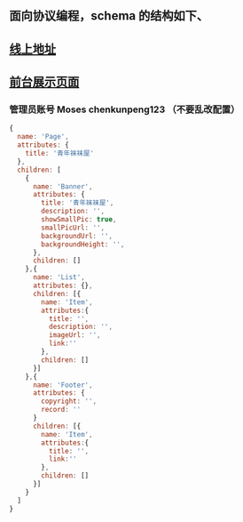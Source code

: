 ## 面向协议编程，schema 的结构如下、

## [线上地址](http://socks.jrmoses.top/)

## [前台展示页面](https://github.com/JokerChen-peng/my-ssr-backend)

### 管理员账号 Moses chenkunpeng123 （不要乱改配置）
```js
{
  name: 'Page',
  attributes: {
    title: '青年袜袜屋'
  },
  children: [
    {
      name: 'Banner',
      attributes: {
        title: '青年袜袜屋',
        description: '',
        showSmallPic: true,
        smallPicUrl: '',
        backgroundUrl: '',
        backgroundHeight: '',
      },
      children: []
    },{
      name: 'List',
      attributes: {},
      children: [{
        name: 'Item',
        attributes:{
          title: '',
          description: '',
          imageUrl: '',
          link:''
        },
        children: []
      }]
    },{
      name: 'Footer',
      attributes: {
        copyright: '',
        record: ''
      }
      children: [{
        name: 'Item',
        attributes:{
          title: '',
          link:''
        },
        children: []
      }]
    }
  ]
}
```

